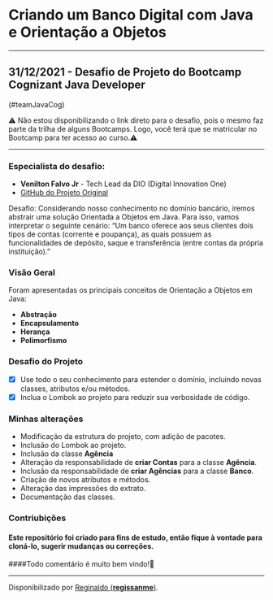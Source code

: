 # Criando um Banco Digital com Java e Orientação a Objetos

------------    
## 31/12/2021 - Desafio de Projeto do Bootcamp Cognizant Java Developer  
(#teamJavaCog)

⚠️ Não estou disponibilizando o link direto para o desafio, pois o mesmo faz parte da trilha de alguns Bootcamps. Logo, você terá que se matricular no Bootcamp para ter acesso ao curso.⚠️

------------

### Especialista do desafio: 
- **Venilton Falvo Jr** - Tech Lead da DIO (Digital Innovation One)
- [GitHub do Projeto Original](https://github.com/falvojr/lab-banco-digital-oo)

Desafio: Considerando nosso conhecimento no domínio bancário, iremos abstrair uma solução Orientada a Objetos em Java. Para isso, vamos interpretar o seguinte cenário:
“Um banco oferece aos seus clientes dois tipos de contas (corrente e poupança), as quais possuem as funcionalidades de depósito, saque e transferência (entre contas da própria instituição).”

### Visão Geral
Foram apresentadas os principais conceitos de Orientação a Objetos em Java:
- **Abstração**
- **Encapsulamento**
- **Herança**
- **Polimorfismo**

### Desafio do Projeto
- [x] Use todo o seu conhecimento para estender o domínio, incluindo novas classes, atributos e/ou métodos.
- [x] Inclua o Lombok ao projeto para reduzir sua verbosidade de código.

### Minhas alterações
- Modificação da estrutura do projeto, com adição de pacotes.
- Inclusão do Lombok ao projeto.
- Inclusão da classe **Agência**
- Alteração da responsabilidade de **criar Contas** para a classe **Agência**.
- Inclusão da responsabilidade de **criar Agências** para a classe **Banco**.
- Criação de novos atributos e métodos.
- Alteração das impressões do extrato.
- Documentação das classes.

### Contriubições
#### Este repositório foi criado para fins de estudo, então fique à vontade para cloná-lo, sugerir mudanças ou correções.
####Todo comentário é muito bem vindo!🤝

------------
Disponibilizado por [Reginaldo (**regissanme**)](https://www.linkedin.com/in/reginaldo-santos-de-medeiros-59517324/).

